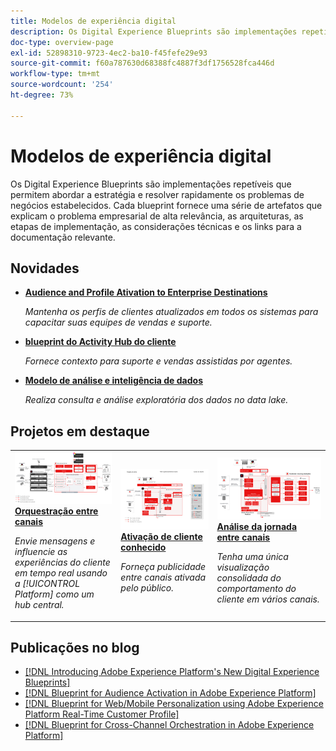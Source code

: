 ```yaml
---
title: Modelos de experiência digital
description: Os Digital Experience Blueprints são implementações repetíveis para solucionar problemas de estratégia e de negócios estabelecidos. Eles aceleram o tempo de retorno do investimento e fornecem um caminho mais rápido para o sucesso.
doc-type: overview-page
exl-id: 52898310-9723-4ec2-ba10-f45fefe29e93
source-git-commit: f60a787630d68388fc4887f3df1756528fca446d
workflow-type: tm+mt
source-wordcount: '254'
ht-degree: 73%

---
```


# Modelos de experiência digital

Os Digital Experience Blueprints são implementações repetíveis que permitem abordar a estratégia e resolver rapidamente os problemas de negócios estabelecidos. Cada blueprint fornece uma série de artefatos que explicam o problema empresarial de alta relevância, as arquiteturas, as etapas de implementação, as considerações técnicas e os links para a documentação relevante.

<div id="recs-overview-body-1"></div>
<div id="recs-overview-body-2"></div>
<div id="recs-overview-body-3"></div>
<div id="recs-overview-body-4"></div>
<div id="recs-overview-body-5"></div>
<div id="recs-overview-body-6"></div>

## Novidades

* **[Audience and Profile Ativation to Enterprise Destinations](/help/blueprints/audience-activation/enterprise-destinations.md)**

   *Mantenha os perfis de clientes atualizados em todos os sistemas para capacitar suas equipes de vendas e suporte&#x200B;.*
* **[blueprint do Activity Hub do cliente](/help/blueprints/audience-activation/customer-activity.md)**

   *Fornece contexto para suporte e vendas assistidas por agentes.*
* **[Modelo de análise e inteligência de dados](/help/blueprints/data-insights/analysis.md)**

   *Realiza consulta e análise exploratória dos dados no data lake.*

## Projetos em destaque

<table style="table-layout:fixed">
<tr>
  <td>
    <a href="https://experienceleague.adobe.com/docs/blueprints-learn/architecture/customer-journeys/journey-optimizer.html?lang=pt-BR"><img alt="imagem em miniatura do Blueprint de mensagens acionadas e da Experience Platform" src="customer-journeys/assets/ajo-architecture.svg" /></a>
    <div><a href="https://experienceleague.adobe.com/docs/blueprints-learn/architecture/customer-journeys/journey-optimizer.html?lang=pt-BR"><strong>Orquestração entre canais</strong></a></div>
    <p><em>Envie mensagens e influencie as experiências do cliente em tempo real usando a [!UICONTROL Platform] como um hub central.</em></p>
  </td>
  <td>
    <a href="/help/blueprints/audience-activation/known.md"><img alt="imagem em miniatura do blueprint de Ativação do cliente conhecido" src="audience-activation/assets/known_activation.svg" /></a>
    <div><a href="/help/blueprints/audience-activation/known.md"><strong>Ativação de cliente conhecido</strong></a></div>
    <p><em>Forneça publicidade entre canais ativada pelo público.</em></p>
  </td>
  <td>
    <a href="https://experienceleague.adobe.com/docs/analytics-platform/using/cja-usecases/cross-channel.html?lang=pt-BR"><img alt="imagem em miniatura do blueprint de consolidação de dados digitais comportamentais" src="customer-journey-analytics/assets/CJA.svg" /></a>
    <div><a href="https://experienceleague.adobe.com/docs/analytics-platform/using/cja-usecases/cross-channel.html?lang=pt-BR"><strong>Análise da jornada entre canais</strong></a></div>
    <p><em>Tenha uma única visualização consolidada do comportamento do cliente em vários canais.</em></p>
  </td>
</tr>
</table>

## Publicações no blog

* [[!DNL Introducing Adobe Experience Platform's New Digital Experience Blueprints]](https://medium.com/adobetech/introducing-adobe-experience-platforms-new-digital-experience-blueprints-93a6b5f5da7c)
* [[!DNL Blueprint for Audience Activation in Adobe Experience Platform]](https://medium.com/adobetech/a-blueprint-for-audience-activation-in-adobe-experience-platform-b2b30fae90fd)
* [[!DNL Blueprint for Web/Mobile Personalization using Adobe Experience Platform Real-Time Customer Profile]](https://medium.com/adobetech/blueprint-for-web-personalization-using-adobe-experience-platform-real-time-customer-profile-fef2ce7a4b2f)
* [[!DNL Blueprint for Cross-Channel Orchestration in Adobe Experience Platform]](https://medium.com/adobetech/blueprint-for-multi-channel-orchestration-in-adobe-experience-platform-c68317e94184)
